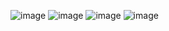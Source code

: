 ![image](https://github.com/kavya940/chat-app-using-react-js/assets/173346807/81bf43f2-29f6-4178-81cc-659dc0e396ba)
![image](https://github.com/kavya940/chat-app-using-react-js/assets/173346807/b2fb27f9-b773-405c-8db0-7227e90bda6f)
![image](https://github.com/kavya940/chat-app-using-react-js/assets/173346807/c451ea86-8ade-49e5-a569-c2a8ca8786d6)
![image](https://github.com/kavya940/chat-app-using-react-js/assets/173346807/b25e9f11-7be1-4b57-828e-a0dd86aff8af)
